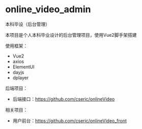 # online_video_admin
本科毕设（后台管理）

本项目是个人本科毕业设计的后台管理项目，使用Vue2脚手架搭建

使用框架：
- Vue2
- axios
- ElementUI
- dayjs
- dplayer

后端项目：
- 后端接口：https://github.com/cseric/onlineVideo

相关项目：
- 用户前台：https://github.com/cseric/onlineVideo_front

